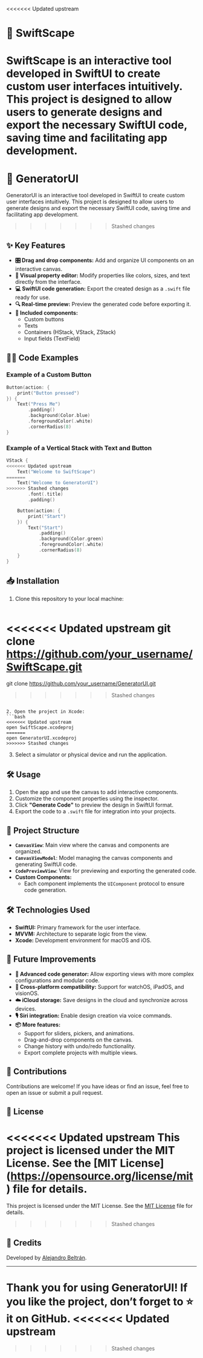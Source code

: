<<<<<<< Updated upstream
# 🌟 SwiftScape

SwiftScape is an interactive tool developed in SwiftUI to create custom user interfaces intuitively. This project is designed to allow users to generate designs and export the necessary SwiftUI code, saving time and facilitating app development.
=======
# 🌟 GeneratorUI

GeneratorUI is an interactive tool developed in SwiftUI to create custom user interfaces intuitively. This project is designed to allow users to generate designs and export the necessary SwiftUI code, saving time and facilitating app development.
>>>>>>> Stashed changes

## ✨ Key Features

- **🎛️ Drag and drop components:** Add and organize UI components on an interactive canvas.
- **🎨 Visual property editor:** Modify properties like colors, sizes, and text directly from the interface.
- **💻 SwiftUI code generation:** Export the created design as a `.swift` file ready for use.
- **🔍 Real-time preview:** Preview the generated code before exporting it.
- **🧩 Included components:**
  - Custom buttons
  - Texts
  - Containers (HStack, VStack, ZStack)
  - Input fields (TextField)

## 🧑‍💻 Code Examples

### Example of a Custom Button
```swift
Button(action: {
    print("Button pressed")
}) {
    Text("Press Me")
        .padding()
        .background(Color.blue)
        .foregroundColor(.white)
        .cornerRadius(8)
}
```

### Example of a Vertical Stack with Text and Button
```swift
VStack {
<<<<<<< Updated upstream
    Text("Welcome to SwiftScape")
=======
    Text("Welcome to GeneratorUI")
>>>>>>> Stashed changes
        .font(.title)
        .padding()

    Button(action: {
        print("Start")
    }) {
        Text("Start")
            .padding()
            .background(Color.green)
            .foregroundColor(.white)
            .cornerRadius(8)
    }
}
```

## 📥 Installation

1. Clone this repository to your local machine:
   ```bash
<<<<<<< Updated upstream
   git clone https://github.com/your_username/SwiftScape.git
=======
   git clone https://github.com/your_username/GeneratorUI.git
>>>>>>> Stashed changes
   ```

2. Open the project in Xcode:
   ```bash
<<<<<<< Updated upstream
   open SwiftScape.xcodeproj
=======
   open GeneratorUI.xcodeproj
>>>>>>> Stashed changes
   ```

3. Select a simulator or physical device and run the application.

## 🛠️ Usage

1. Open the app and use the canvas to add interactive components.
2. Customize the component properties using the inspector.
3. Click **"Generate Code"** to preview the design in SwiftUI format.
4. Export the code to a `.swift` file for integration into your projects.

## 📂 Project Structure

- **`CanvasView`**: Main view where the canvas and components are organized.
- **`CanvasViewModel`**: Model managing the canvas components and generating SwiftUI code.
- **`CodePreviewView`**: View for previewing and exporting the generated code.
- **Custom Components:**
  - Each component implements the `UIComponent` protocol to ensure code generation.

## 🛠️ Technologies Used

- **SwiftUI:** Primary framework for the user interface.
- **MVVM:** Architecture to separate logic from the view.
- **Xcode:** Development environment for macOS and iOS.

## 🚀 Future Improvements

- **🧠 Advanced code generator:** Allow exporting views with more complex configurations and modular code.
- **📱 Cross-platform compatibility:** Support for watchOS, iPadOS, and visionOS.
- **☁️ iCloud storage:** Save designs in the cloud and synchronize across devices.
- **🎙️ Siri integration:** Enable design creation via voice commands.
- **📦 More features:**
  - Support for sliders, pickers, and animations.
  - Drag-and-drop components on the canvas.
  - Change history with undo/redo functionality.
  - Export complete projects with multiple views.

## 🤝 Contributions

Contributions are welcome! If you have ideas or find an issue, feel free to open an issue or submit a pull request.

## 📜 License

<<<<<<< Updated upstream
This project is licensed under the MIT License. See the [MIT License] (https://opensource.org/license/mit) file for details.
=======
This project is licensed under the MIT License. See the [MIT License](https://opensource.org/license/mit) file for details.
>>>>>>> Stashed changes

## 🙌 Credits

Developed by [Alejandro Beltrán](https://github.com/beltradini).

---

Thank you for using GeneratorUI! If you like the project, don’t forget to ⭐ it on GitHub.
<<<<<<< Updated upstream
=======

>>>>>>> Stashed changes
